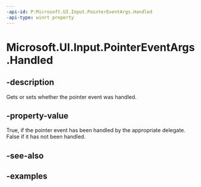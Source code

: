 ```yaml
---
-api-id: P:Microsoft.UI.Input.PointerEventArgs.Handled
-api-type: winrt property
---
```


# Microsoft.UI.Input.PointerEventArgs.Handled

<!--
public bool Handled { get; set; }
-->

## -description

Gets or sets whether the pointer event was handled.

## -property-value

True, if the pointer event has been handled by the appropriate delegate. False if it has not been handled.

## -see-also

## -examples
